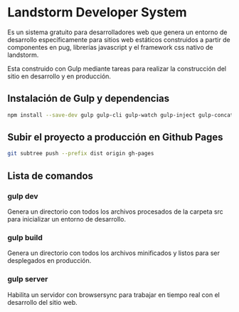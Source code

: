 # Landstorm Developer System

Es un sistema gratuito para desarrolladores web que genera un entorno de desarrollo específicamente para sitios web estáticos construidos a partir de componentes en pug, librerías javascript y el framework css nativo de landstorm.

Esta construido con Gulp mediante tareas para realizar la construcción del sitio en desarrollo y en producción.


## Instalación de Gulp y dependencias

```bash
npm install --save-dev gulp gulp-cli gulp-watch gulp-inject gulp-concat gulp-clean gulp-ext-replace gulp-htmlmin gulp-pug gulp-sass gulp-clean-css gulp-purgecss gulp-autoprefixer gulp-uglify gulp-imagemin gulp-sitemap gulp-gh-pages critical node-sass browser-sync imagemin-webp
```

## Subir el proyecto a producción en Github Pages
```bash
git subtree push --prefix dist origin gh-pages
```

## Lista de comandos
### gulp dev
Genera un directorio con todos los archivos procesados de la carpeta src para inicializar un entorno de desarrollo.

### gulp build
Genera un directorio con todos los archivos minificados y listos para ser desplegados en producción.

### gulp server
Habilita un servidor con browsersync para trabajar en tiempo real con el desarrollo del sitio web.